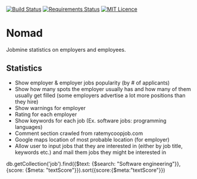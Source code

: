 [![Build Status](https://travis-ci.org/Mo-Talha/Nomad.svg?branch=master)](https://travis-ci.org/Mo-Talha/Nomad)
[![Requirements Status](https://requires.io/github/Mo-Talha/Nomad/requirements.svg?branch=master)](https://requires.io/github/Mo-Talha/Nomad/requirements/?branch=master)
[![MIT Licence](https://badges.frapsoft.com/os/mit/mit.svg?v=103)](https://opensource.org/licenses/mit-license.php)

# Nomad

Jobmine statistics on employers and employees.

## Statistics
- Show employer & employer jobs popularity (by # of applicants)
- Show how many spots the employer usually has and how many of them usually get filled (some employers advertise a lot more positions than they hire)
- Show warnings for employer
- Rating for each employer
- Show keywords for each job (Ex. software jobs: programming languages)
- Comment section crawled from ratemycoopjob.com
- Google maps location of most probable location (for employer)
- Allow user to input jobs that they are interested in (either by job title, keywords etc.) and mail them jobs they might be interested in

db.getCollection('job').find({$text: {$search: "Software engineering"}}, {score: {$meta: "textScore"}}).sort({score:{$meta:"textScore"}})